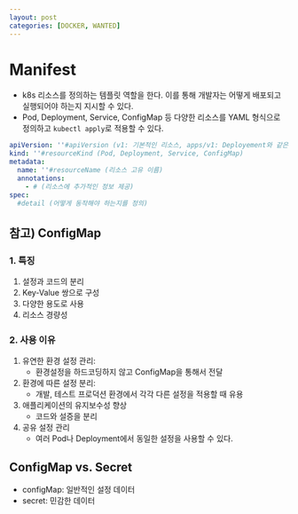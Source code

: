 ```yaml
---
layout: post
categories: [DOCKER, WANTED]
---
```


# Manifest
- k8s 리소스를 정의하는 템플릿 역할을 한다. 이를 통해 개발자는 어떻게 배포되고 실행되어야 하는지 지시할 수 있다.
- Pod, Deployment, Service, ConfigMap 등 다양한 리소스를 YAML 형식으로 정의하고 `kubectl apply`로 적용할 수 있다.

```yaml
apiVersion: ''#apiVersion (v1: 기본적인 리소스, apps/v1: Deployement와 같은 리소스)
kind: ''#resourceKind (Pod, Deployment, Service, ConfigMap)
metadata:
  name: ''#resourceName (리소스 고유 이름)
  annotations:
    - # (리소스에 추가적인 정보 제공)
spec:
  #detail (어떻게 동작해야 하는지를 정의)
```

## 참고) ConfigMap
### 1. 특징
1. 설정과 코드의 분리
2. Key-Value 쌍으로 구성
3. 다양한 용도로 사용
4. 리소스 경량성

### 2. 사용 이유
1. 유연한 환경 설정 관리:
   - 환경설정을 하드코딩하지 않고 ConfigMap을 통해서 전달
2. 환경에 따른 설정 분리:
   - 개발, 테스트 프로덕션 환경에서 각각 다른 설정을 적용할 때 유용
3. 애플리케이션의 유지보수성 향상
   - 코드와 설증을 분리
4. 공유 설정 관리
   - 여러 Pod나 Deployment에서 동일한 설정을 사용할 수 있다.

## ConfigMap vs. Secret
- configMap: 일반적인 설정 데이터
- secret: 민감한 데이터